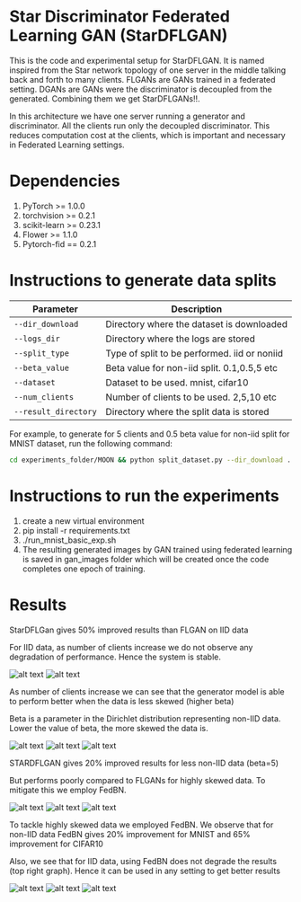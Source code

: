 # Star Discriminator Federated Learning GAN (StarDFLGAN)
This is the code and experimental setup for StarDFLGAN. It is named inspired from the Star network topology of one server in the middle talking back and forth to many clients. FLGANs are GANs trained in a federated setting. DGANs are GANs were the discriminator is decoupled from the generated. Combining them we get StarDFLGANs!!.

In this architecture we have one server running a generator and discriminator. All the clients run only the decoupled discriminator. This reduces computation cost at the clients, which is important and necessary in Federated Learning settings.

# Dependencies
1. PyTorch >= 1.0.0
2. torchvision >= 0.2.1
3. scikit-learn >= 0.23.1
4. Flower >= 1.1.0
4. Pytorch-fid == 0.2.1


# Instructions to generate data splits
| Parameter                      | Description                                 |
| ----------------------------- | ---------------------------------------- |
| `--dir_download`              | Directory where the dataset is downloaded |
| `--logs_dir`                  | Directory where the logs are stored       |
| `--split_type`                | Type of split to be performed. iid or noniid             |
| `--beta_value`                | Beta value for non-iid split. 0.1,0.5,5 etc             |
| `--dataset`                   | Dataset to be used. mnist, cifar10             |
| `--num_clients`               | Number of clients to be used. 2,5,10 etc             |
| `--result_directory`          | Directory where the split data is stored             |

For example, to generate for 5 clients and 0.5 beta value for non-iid split for MNIST dataset, run the following command:

```bash
cd experiments_folder/MOON && python split_dataset.py --dir_download ../current_dir --logs_dir ../logs --split_type noniid --beta_value 0.5 --dataset mnist --num_clients 5 --result_directory ../../mnist_splits_5_05_noniid &
```

# Instructions to run the experiments

1. create a new virtual environment
1. pip install -r requirements.txt
1. ./run_mnist_basic_exp.sh
1. The resulting generated images by GAN trained using federated learning is saved in gan_images folder 
   which will be created once the code completes one epoch of training. 


# Results
StarDFLGan gives 50% improved results than FLGAN on IID data

For IID data, as number of clients increase we do not observe any degradation of performance. Hence the system is stable.

![alt text](images/output1.png)
![alt text](images/output2.png)

As number of clients increase we can see that the generator model is able to perform better when the data is less skewed (higher beta)

Beta is a parameter in the Dirichlet distribution representing non-IID data. Lower the value of beta, the more skewed the data is.

![alt text](images/output3.png)
![alt text](images/output4.png)
![alt text](images/output5.png)

STARDFLGAN gives 20% improved results for less non-IID data (beta=5) 

But performs poorly compared to FLGANs for highly skewed data. To mitigate this we employ FedBN.

![alt text](images/output6.png)
![alt text](images/output7.png)
![alt text](images/output8.png)

To tackle highly skewed data we employed FedBN. We observe that for non-IID data FedBN gives 20% improvement for MNIST and 65% improvement for CIFAR10

Also, we see that for IID data, using FedBN does not degrade the results (top right graph). Hence it can be used in any setting to get better results

![alt text](images/output9.png)
![alt text](images/output10.png)
![alt text](images/output11.png)
